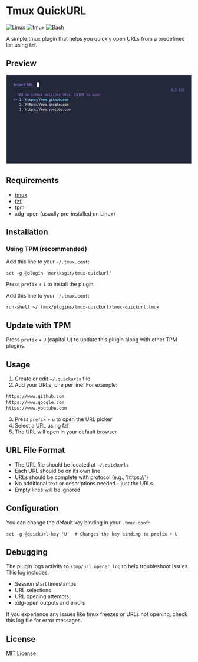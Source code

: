 # Tmux QuickURL

[![Linux](https://img.shields.io/badge/Linux-%23.svg?logo=linux&color=FCC624&logoColor=black)](#)
[![tmux](https://img.shields.io/badge/tmux-1BB91F?logo=tmux&logoColor=fff)](#)
[![Bash](https://img.shields.io/badge/Bash-4EAA25?logo=gnubash&logoColor=fff)](#)

A simple tmux plugin that helps you quickly open URLs from a predefined list using fzf.

## Preview

![preview](./preview.png)

## Requirements

- [tmux](https://github.com/tmux/tmux)
- [fzf](https://github.com/junegunn/fzf)
- [tpm](https://github.com/tmux-plugins/tpm)
- xdg-open (usually pre-installed on Linux)

## Installation

### Using TPM (recommended)

Add this line to your `~/.tmux.conf`:

```tmux
set -g @plugin 'merkksgit/tmux-quickurl'
```

Press `prefix` + `I` to install the plugin.

Add this line to your `~/.tmux.conf`:

```tmux
run-shell ~/.tmux/plugins/tmux-quickurl/tmux-quickurl.tmux
```

## Update with TPM

Press `prefix` + `U` (capital U) to update this plugin along with other TPM plugins.

## Usage

1. Create or edit `~/.quickurls` file
2. Add your URLs, one per line. For example:

```
https://www.github.com
https://www.google.com
https://www.youtube.com
```

3. Press `prefix` + `u` to open the URL picker
4. Select a URL using fzf
5. The URL will open in your default browser

## URL File Format

- The URL file should be located at `~/.quickurls`
- Each URL should be on its own line
- URLs should be complete with protocol (e.g., 'https://')
- No additional text or descriptions needed - just the URLs
- Empty lines will be ignored

## Configuration

You can change the default key binding in your `.tmux.conf`:

```tmux
set -g @quickurl-key 'U'  # Changes the key binding to prefix + U
```

## Debugging

The plugin logs activity to `/tmp/url_opener.log` to help troubleshoot issues. This log includes:

- Session start timestamps
- URL selections
- URL opening attempts
- xdg-open outputs and errors

If you experience any issues like tmux freezes or URLs not opening, check this log file for error messages.

## License

[MIT License](https://mit-license.org/)

